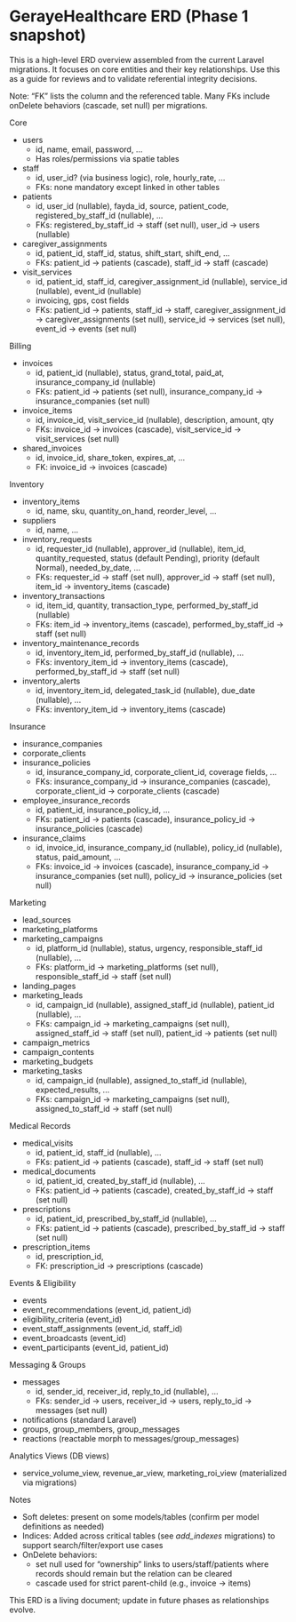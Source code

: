 # GerayeHealthcare ERD (Phase 1 snapshot)

This is a high-level ERD overview assembled from the current Laravel migrations. It focuses on core entities and their key relationships. Use this as a guide for reviews and to validate referential integrity decisions.

Note: “FK” lists the column and the referenced table. Many FKs include onDelete behaviors (cascade, set null) per migrations.

Core
- users
  - id, name, email, password, ...
  - Has roles/permissions via spatie tables
- staff
  - id, user_id? (via business logic), role, hourly_rate, ...
  - FKs: none mandatory except linked in other tables
- patients
  - id, user_id (nullable), fayda_id, source, patient_code, registered_by_staff_id (nullable), ...
  - FKs: registered_by_staff_id -> staff (set null), user_id -> users (nullable)
- caregiver_assignments
  - id, patient_id, staff_id, status, shift_start, shift_end, ...
  - FKs: patient_id -> patients (cascade), staff_id -> staff (cascade)
- visit_services
  - id, patient_id, staff_id, caregiver_assignment_id (nullable), service_id (nullable), event_id (nullable)
  - invoicing, gps, cost fields
  - FKs: patient_id -> patients, staff_id -> staff, caregiver_assignment_id -> caregiver_assignments (set null), service_id -> services (set null), event_id -> events (set null)

Billing
- invoices
  - id, patient_id (nullable), status, grand_total, paid_at, insurance_company_id (nullable)
  - FKs: patient_id -> patients (set null), insurance_company_id -> insurance_companies (set null)
- invoice_items
  - id, invoice_id, visit_service_id (nullable), description, amount, qty
  - FKs: invoice_id -> invoices (cascade), visit_service_id -> visit_services (set null)
- shared_invoices
  - id, invoice_id, share_token, expires_at, ...
  - FK: invoice_id -> invoices (cascade)

Inventory
- inventory_items
  - id, name, sku, quantity_on_hand, reorder_level, ...
- suppliers
  - id, name, ...
- inventory_requests
  - id, requester_id (nullable), approver_id (nullable), item_id, quantity_requested, status (default Pending), priority (default Normal), needed_by_date, ...
  - FKs: requester_id -> staff (set null), approver_id -> staff (set null), item_id -> inventory_items (cascade)
- inventory_transactions
  - id, item_id, quantity, transaction_type, performed_by_staff_id (nullable)
  - FKs: item_id -> inventory_items (cascade), performed_by_staff_id -> staff (set null)
- inventory_maintenance_records
  - id, inventory_item_id, performed_by_staff_id (nullable), ...
  - FKs: inventory_item_id -> inventory_items (cascade), performed_by_staff_id -> staff (set null)
- inventory_alerts
  - id, inventory_item_id, delegated_task_id (nullable), due_date (nullable), ...
  - FKs: inventory_item_id -> inventory_items (cascade)

Insurance
- insurance_companies
- corporate_clients
- insurance_policies
  - id, insurance_company_id, corporate_client_id, coverage fields, ...
  - FKs: insurance_company_id -> insurance_companies (cascade), corporate_client_id -> corporate_clients (cascade)
- employee_insurance_records
  - id, patient_id, insurance_policy_id, ...
  - FKs: patient_id -> patients (cascade), insurance_policy_id -> insurance_policies (cascade)
- insurance_claims
  - id, invoice_id, insurance_company_id (nullable), policy_id (nullable), status, paid_amount, ...
  - FKs: invoice_id -> invoices (cascade), insurance_company_id -> insurance_companies (set null), policy_id -> insurance_policies (set null)

Marketing
- lead_sources
- marketing_platforms
- marketing_campaigns
  - id, platform_id (nullable), status, urgency, responsible_staff_id (nullable), ...
  - FKs: platform_id -> marketing_platforms (set null), responsible_staff_id -> staff (set null)
- landing_pages
- marketing_leads
  - id, campaign_id (nullable), assigned_staff_id (nullable), patient_id (nullable), ...
  - FKs: campaign_id -> marketing_campaigns (set null), assigned_staff_id -> staff (set null), patient_id -> patients (set null)
- campaign_metrics
- campaign_contents
- marketing_budgets
- marketing_tasks
  - id, campaign_id (nullable), assigned_to_staff_id (nullable), expected_results, ...
  - FKs: campaign_id -> marketing_campaigns (set null), assigned_to_staff_id -> staff (set null)

Medical Records
- medical_visits
  - id, patient_id, staff_id (nullable), ...
  - FKs: patient_id -> patients (cascade), staff_id -> staff (set null)
- medical_documents
  - id, patient_id, created_by_staff_id (nullable), ...
  - FKs: patient_id -> patients (cascade), created_by_staff_id -> staff (set null)
- prescriptions
  - id, patient_id, prescribed_by_staff_id (nullable), ...
  - FKs: patient_id -> patients (cascade), prescribed_by_staff_id -> staff (set null)
- prescription_items
  - id, prescription_id,
  - FK: prescription_id -> prescriptions (cascade)

Events & Eligibility
- events
- event_recommendations (event_id, patient_id)
- eligibility_criteria (event_id)
- event_staff_assignments (event_id, staff_id)
- event_broadcasts (event_id)
- event_participants (event_id, patient_id)

Messaging & Groups
- messages
  - id, sender_id, receiver_id, reply_to_id (nullable), ...
  - FKs: sender_id -> users, receiver_id -> users, reply_to_id -> messages (set null)
- notifications (standard Laravel)
- groups, group_members, group_messages
- reactions (reactable morph to messages/group_messages)

Analytics Views (DB views)
- service_volume_view, revenue_ar_view, marketing_roi_view (materialized via migrations)

Notes
- Soft deletes: present on some models/tables (confirm per model definitions as needed)
- Indices: Added across critical tables (see *_add_indexes_* migrations) to support search/filter/export use cases
- OnDelete behaviors:
  - set null used for “ownership” links to users/staff/patients where records should remain but the relation can be cleared
  - cascade used for strict parent-child (e.g., invoice -> items)

This ERD is a living document; update in future phases as relationships evolve.

